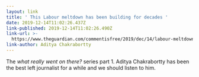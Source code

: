 ```yaml
---
layout: link
title: ' This Labour meltdown has been building for decades '
date: 2019-12-14T11:02:26.437Z
link-published: 2019-12-14T11:02:26.490Z
link-url: >-
  https://www.theguardian.com/commentisfree/2019/dec/14/labour-meltdown-decades-govern-votes
link-author: Aditya Chakrabortty
---
```

The _what really went on there?_ series part 1. Aditya Chakrabortty has been the best left journalist for a while and we should listen to him.
